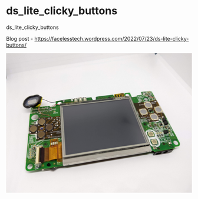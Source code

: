 # ds_lite_clicky_buttons
ds_lite_clicky_buttons

Blog post - https://facelesstech.wordpress.com/2022/07/23/ds-lite-clicky-buttons/

![alt text](https://github.com/facelesstech/ds_lite_clicky_buttons/blob/main/PXL_20220701_142012562.jpg?raw=true)

